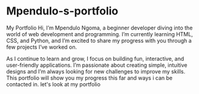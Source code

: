# Mpendulo-s-portfolio
My Portfolio
Hi, I’m Mpendulo Ngoma, a beginner developer diving into the world of web development and programming. I’m currently learning HTML, CSS, and Python, and I’m excited to share my progress with you through a few projects I’ve worked on.

As I continue to learn and grow, I focus on building fun, interactive, and user-friendly applications. I’m passionate about creating simple, intuitive designs and I’m always looking for new challenges to improve my skills.
This portfolio will show you my progress this far and ways i can be contacted in.
let's look at my portfolio
